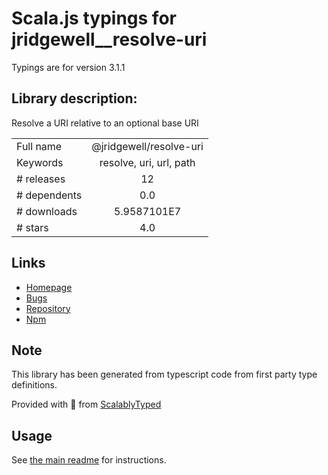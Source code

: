 
# Scala.js typings for jridgewell__resolve-uri

Typings are for version 3.1.1

## Library description:
Resolve a URI relative to an optional base URI

|                    |                 |
| ------------------ | :-------------: |
| Full name          | @jridgewell/resolve-uri |
| Keywords           | resolve, uri, url, path |
| # releases         | 12 |
| # dependents       | 0.0 |
| # downloads        | 5.9587101E7 |
| # stars            | 4.0 |

## Links
- [Homepage](https://github.com/jridgewell/resolve-uri#readme)
- [Bugs](https://github.com/jridgewell/resolve-uri/issues)
- [Repository](https://github.com/jridgewell/resolve-uri)
- [Npm](https://www.npmjs.com/package/%40jridgewell%2Fresolve-uri)
    


## Note
This library has been generated from typescript code from first party type definitions.

Provided with :purple_heart: from [ScalablyTyped](https://github.com/oyvindberg/ScalablyTyped)

## Usage
See [the main readme](../../readme.md) for instructions.


